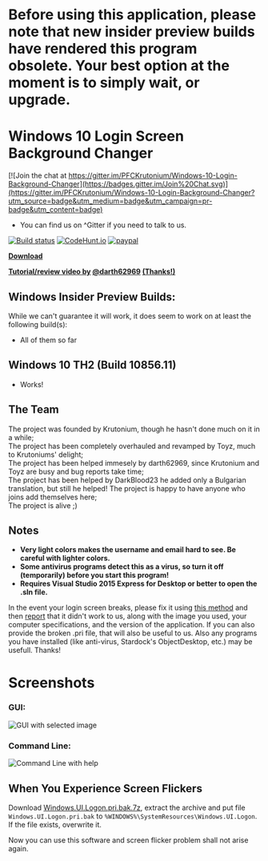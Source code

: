 # Before using this application, please note that new insider preview builds have rendered this program obsolete. Your best option at the moment is to simply wait, or upgrade.

# Windows 10 Login Screen Background Changer

[![Join the chat at https://gitter.im/PFCKrutonium/Windows-10-Login-Background-Changer](https://badges.gitter.im/Join%20Chat.svg)](https://gitter.im/PFCKrutonium/Windows-10-Login-Background-Changer?utm_source=badge&utm_medium=badge&utm_campaign=pr-badge&utm_content=badge)

* You can find us on \^Gitter if you need to talk to us.

[![Build status](https://ci.appveyor.com/api/projects/status/4yydgx42k9iqaaw7/branch/master?svg=true)](https://ci.appveyor.com/project/PFCKrutonium/windows-10-login-background-changer/branch/master)
[![CodeHunt.io](https://img.shields.io/badge/vote-codehunt.io-02AFD1.svg)](http://codehunt.io/sub/windows-10-login-background-changer/?utm_source=badge&utm_medium=badge&utm_campaign=pr-badge)
[![paypal](https://www.paypalobjects.com/en_US/i/btn/btn_donate_SM.gif)](https://www.paypal.com/cgi-bin/webscr?cmd=_s-xclick&hosted_button_id=ELBKFBFBRBT46)

**[Download](https://github.com/PFCKrutonium/Windows-10-Login-Background-Changer/releases/latest)**

**[Tutorial/review video by](https://www.youtube.com/watch?v=p3-6Qtwkn4w) [@darth62969](https://github.com/darth62969) [(Thanks!)](https://www.youtube.com/watch?v=p3-6Qtwkn4w)**

## Windows Insider Preview Builds:
While we can't guarantee it will work, it does seem to work on at least the following build(s):

* All of them so far

## Windows 10 TH2 (Build 10856.11)

* Works!

## The Team
The project was founded by Krutonium, though he hasn't done much on it in a while;  
The project has been completely overhauled and revamped by Toyz, much to Krutoniums' delight;  
The project has been helped immesely by darth62969, since Krutonium and Toyz are busy and bug reports take time;  
The project has been helped by DarkBlood23 he added only a Bulgarian translation, but still he helped!
The project is happy to have anyone who joins add themselves here;  
The project is alive ;)  

## Notes
* **Very light colors makes the username and email hard to see. Be careful with lighter colors.**
* **Some antivirus programs detect this as a virus, so turn it off (temporarily) before you start this program!**
* **Requires Visual Studio 2015 Express for Desktop or better to open the .sln file.**

In the event your login screen breaks, please fix it using [this method](https://github.com/PFCKrutonium/Windows-10-Login-Background-Changer/wiki/Can't-Login) and then [report](https://github.com/PFCKrutonium/Windows-10-Login-Background-Changer/issues/new?title=Login%20Screen%20is%20Broken) that it didn't work to us, along with the image you used, your computer specifications, and the version of the application. If you can also provide the broken .pri file, that will also be useful to us. Also any programs you have installed (like anti-virus,  Stardock's ObjectDesktop, etc.) may be usefull. Thanks!

# Screenshots

### GUI:
![GUI with selected image](https://camo.githubusercontent.com/3901bfc333c0bb45fc72b984fce4bdfe02f4cd6e/687474703a2f2f7075752e73682f6a74666e4b2f306366383633393132622e706e67)

### Command Line:
![Command Line with help](https://camo.githubusercontent.com/b2183614d3e49981e14d0baabc8b6b61d313ee78/687474703a2f2f7075752e73682f6a746679742f656433306364666231652e706e67)

## When You Experience Screen Flickers

Download [Windows.UI.Logon.pri.bak.7z](https://github.com/angelkyo/Windows-10-Login-Background-Changer/releases/download/zh_CN_1.1.0.0/Windows.UI.Logon.pri.bak.7z), extract the archive and put file `Windows.UI.Logon.pri.bak` to `%WINDOWS%\SystemResources\Windows.UI.Logon`. If the file exists, overwrite it. 

Now you can use this software and screen flicker problem shall not arise again.


